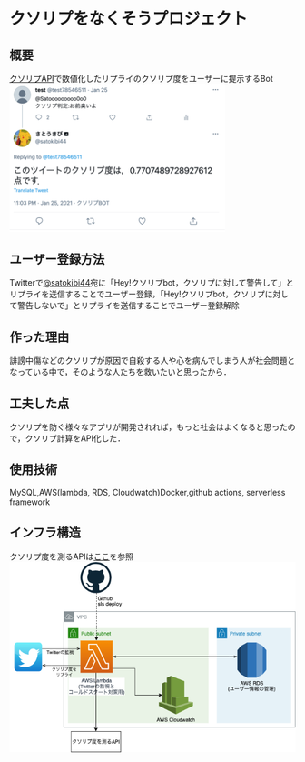 # クソリプをなくそうプロジェクト
## 概要
[クソリプAPI](https://github.com/satokibi44/Kusorep_API)で数値化したリプライのクソリプ度をユーザーに提示するBot
<img src="./img/example.png" width="380">

## ユーザー登録方法
Twitterで[@satokibi44](https://twitter.com/satokibi44)宛に「Hey!クソリプbot，クソリプに対して警告して」とリプライを送信することでユーザー登録，「Hey!クソリプbot，クソリプに対して警告しないで」とリプライを送信することでユーザー登録解除


## 作った理由
誹謗中傷などのクソリプが原因で自殺する人や心を病んでしまう人が社会問題となっている中で，そのような人たちを救いたいと思ったから．

## 工夫した点
クソリプを防ぐ様々なアプリが開発されれば，もっと社会はよくなると思ったので，クソリプ計算をAPI化した．

## 使用技術
MySQL,AWS(lambda, RDS, Cloudwatch)Docker,github actions, serverless framework
## インフラ構造
クソリプ度を測るAPIは[ここ](https://github.com/satokibi44/Kusorep_API)を参照
<img src = "./img/infra.png">
